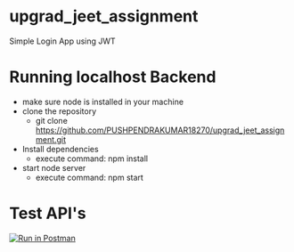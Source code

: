 # upgrad_jeet_assignment
Simple Login App using JWT

# Running localhost Backend
- make sure node is installed in your machine
- clone the repository
  - git clone https://github.com/PUSHPENDRAKUMAR18270/upgrad_jeet_assignment.git
- Install dependencies
  - execute command: npm install
- start node server
  - execute command: npm start

# Test API's
[![Run in Postman](https://run.pstmn.io/button.svg)](https://app.getpostman.com/run-collection/2507bdef03655acdc265)

